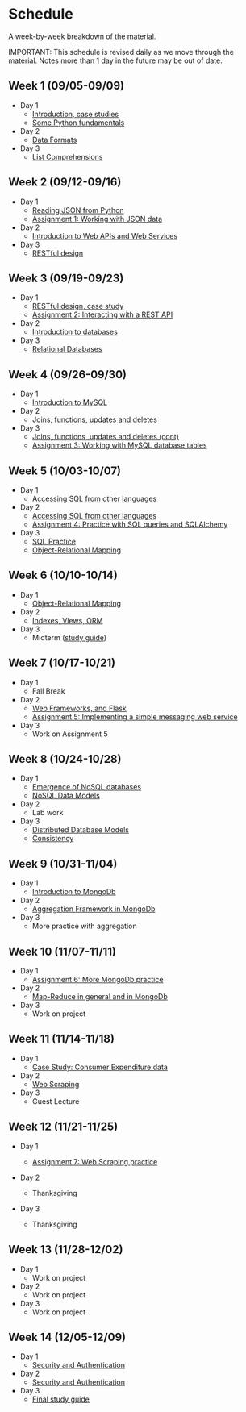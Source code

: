 # Schedule

A week-by-week breakdown of the material.

IMPORTANT: This schedule is revised daily as we move through the material. Notes more than 1 day in the future may be out of date.

## Week  1 (09/05-09/09)

- Day 1
    - [Introduction, case studies](notes/intro.md)
    - [Some Python fundamentals](notes/intro_python.md)
- Day 2
    - [Data Formats](notes/data_formats.md)
- Day 3
    - [List Comprehensions](notes/list_comprehensions.md)

## Week  2 (09/12-09/16)

- Day 1
    - [Reading JSON from Python](notes/json_python.md)
    - [Assignment 1: Working with JSON data](assignments/1.md)
- Day 2
    - [Introduction to Web APIs and Web Services](notes/web_apis.md)
- Day 3
    - [RESTful design](notes/rest.md)

## Week  3 (09/19-09/23)

- Day 1
    - [RESTful design, case study](notes/rest_case_study.md)
    - [Assignment 2: Interacting with a REST API](assignments/2.md)
- Day 2
    - [Introduction to databases](notes/databases_intro.md)
- Day 3
    - [Relational Databases](notes/databases_relational.md)

## Week  4 (09/26-09/30)

- Day 1
    - [Introduction to MySQL](notes/databases_mysql.md)
- Day 2
    - [Joins, functions, updates and deletes](notes/databases_mysql_advanced.md)
- Day 3
    - [Joins, functions, updates and deletes (cont)](notes/databases_mysql_advanced.md)
    - [Assignment 3: Working with MySQL database tables](assignments/3.md)

## Week  5 (10/03-10/07)

- Day 1
    - [Accessing SQL from other languages](notes/databases_sqlalchemy.md)
- Day 2
    - [Accessing SQL from other languages](notes/databases_sqlalchemy.md)
    - [Assignment 4: Practice with SQL queries and SQLAlchemy](assignments/4.md)
- Day 3
    - [SQL Practice](notes/sql_practice.md)
    - [Object-Relational Mapping](notes/databases_orm.md)

## Week  6 (10/10-10/14)

- Day 1
    - [Object-Relational Mapping](notes/databases_orm.md)
- Day 2
    - [Indexes, Views, ORM](notes/sql_odds_ends.md)
- Day 3
    - Midterm ([study guide](notes/midterm1_study_guide.md))

## Week  7 (10/17-10/21)

- Day 1
    - Fall Break
- Day 2
    - [Web Frameworks, and Flask](notes/databases_web_frameworks.md)
    - [Assignment 5: Implementing a simple messaging web service](assignments/5.md)
- Day 3
    - Work on Assignment 5

## Week  8 (10/24-10/28)

- Day 1
    - [Emergence of NoSQL databases](notes/nosql_start.md)
    - [NoSQL Data Models](notes/nosql_data_models.md)
- Day 2
    - Lab work
- Day 3
    - [Distributed Database Models](notes/nosql_distributed.md)
    - [Consistency](notes/nosql_consistency.md)

## Week  9 (10/31-11/04)

- Day 1
    - [Introduction to MongoDb](notes/mongodb.md)
- Day 2
    - [Aggregation Framework in MongoDb](notes/mongodb_aggregation.md)
- Day 3
    - More practice with aggregation

## Week 10 (11/07-11/11)

- Day 1
    - [Assignment 6: More MongoDb practice](assignments/6.md)
- Day 2
    - [Map-Reduce in general and in MongoDb](notes/mongodb_mapreduce.md)
- Day 3
    - Work on project

## Week 11 (11/14-11/18)

- Day 1
    - [Case Study: Consumer Expenditure data](notes/mongodb_practice.md)
- Day 2
    - [Web Scraping](notes/web_scraping.md)
- Day 3
    - Guest Lecture

## Week 12 (11/21-11/25)

- Day 1
    - [Assignment 7: Web Scraping practice](assignments/7.md)

- Day 2
    - Thanksgiving
- Day 3
    - Thanksgiving

## Week 13 (11/28-12/02)

- Day 1
    - Work on project
- Day 2
    - Work on project
- Day 3
    - Work on project

## Week 14 (12/05-12/09)

- Day 1
    - [Security and Authentication](notes/security_auth.md)
- Day 2
    - [Security and Authentication](notes/security_auth.md)
- Day 3
    - [Final study guide](notes/midterm2_study_guide.md)

